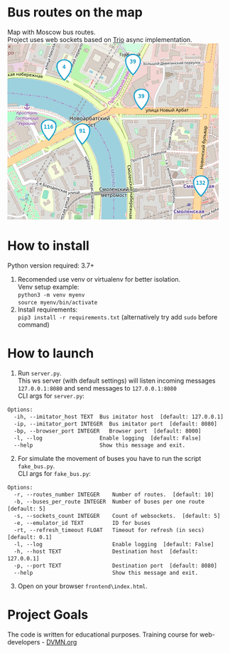 # Bus routes on the map 
Map with Moscow bus routes. \
Project uses web sockets based on [Trio](https://github.com/python-trio/trio) async implementation. \
![](pics/buses.gif)
# How to install
Python version required: 3.7+
1. Recomended use venv or virtualenv for better isolation.\
   Venv setup example: \
   `python3 -m venv myenv`\
   `source myenv/bin/activate`
2. Install requirements: \
   `pip3 install -r requirements.txt` (alternatively try add `sudo` before command)

# How to launch
1) Run `server.py`. \
This ws server (with default settings) will listen incoming messages `127.0.0.1:8080` and send messages to `127.0.0.1:8080`\
CLI args for `server.py`:
```
Options:
  -ih, --imitator_host TEXT  Bus imitator host  [default: 127.0.0.1]
  -ip, --imitator_port INTEGER  Bus imitator port  [default: 8080]
  -bp, --browser_port INTEGER   Browser port  [default: 8000]
  -l, --log                  Enable logging  [default: False]
  --help                     Show this message and exit.

```
2) For simulate the movement of buses you have to run the script `fake_bus.py`. \
CLI args for `fake_bus.py`:
```
Options:
  -r, --routes_number INTEGER    Number of routes.  [default: 10]
  -b, --buses_per_route INTEGER  Number of buses per one route  [default: 5]
  -s, --sockets_count INTEGER    Count of websockets.  [default: 5]
  -e, --emulator_id TEXT         ID for buses
  -rt, --refresh_timeout FLOAT   Timeout for refresh (in secs)  [default: 0.1]
  -l, --log                      Enable logging  [default: False]
  -h, --host TEXT                Destination host  [default: 127.0.0.1]
  -p, --port TEXT                Destination port  [default: 8080]
  --help                         Show this message and exit.
```
3) Open on your browser `frontend\index.html`.


# Project Goals
The code is written for educational purposes. Training course for web-developers - [DVMN.org](https://dvmn.org)
